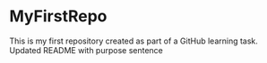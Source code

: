 # MyFirstRepo
This is my first repository created as part of a GitHub learning task.
Updated README with purpose sentence
